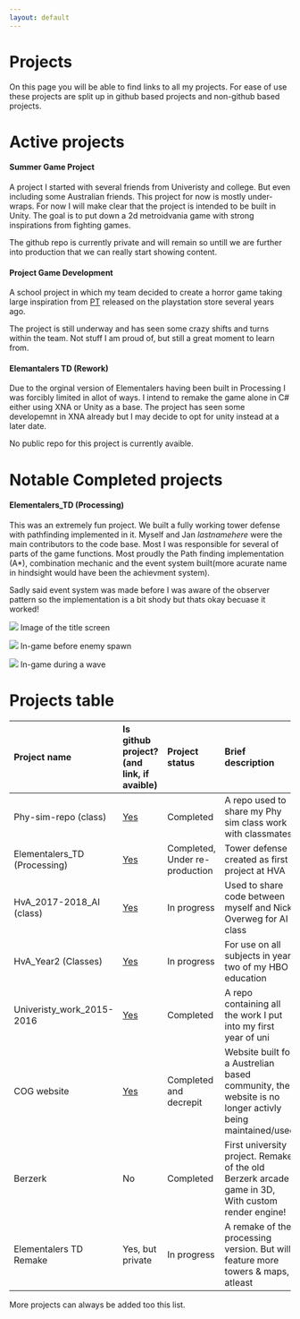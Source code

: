 ```yaml
---
layout: default
---
```


# [](#header-1)Projects

On this page you will be able to find links to all my projects. For ease of use these projects are split up in github based projects and non-github based projects.

# [](#header-1)Active projects
#### [](#header-4)Summer Game Project

A project I started with several friends from Univeristy and college. But even including some Australian friends.
This project for now is mostly under-wraps.
For now I will make clear that the project is intended to be built in Unity. The goal is to put down a 2d metroidvania game with strong inspirations from fighting games.

The github repo is currently private and will remain so untill we are further into production that we can really start showing content.

#### [](#header-4)Project Game Development
A school project in which my team decided to create a horror game taking large inspiration from [PT](https://en.wikipedia.org/wiki/P.T._(video_game)) released on the playstation store several years ago.

The project is still underway and has seen some crazy shifts and turns within the team. Not stuff I am proud of, but still a great moment to learn from.

#### [](#header-4)Elemantalers TD (Rework)
Due to the orginal version of Elementalers having been built in Processing I was forcibly limited in allot of ways. I intend to remake the game alone in C# either using XNA or Unity as a base. The project has seen some developemnt in XNA already but I may decide to opt for unity instead at a later date.

No public repo for this project is currently avaible.

# [](#header-1)Notable Completed projects
#### [](#header-4) Elementalers_TD (Processing)
This was an extremely fun project. We built a fully working tower defense with pathfinding implemented in it.
Myself and Jan *lastnamehere* were the main contributors to the code base. Most I was responsible for several of parts of the game functions.
Most proudly the Path finding implementation (A*), combination mechanic and the event system built(more acurate name in hindsight would have been the achievment system).

Sadly said event system was made before I was aware of the observer pattern so the implementation is a bit shody but thats okay becuase it worked!

![](https://i.imgur.com/eqx81A3.png)
Image of the title screen

![](https://i.imgur.com/IpxfExw.jpg)
In-game before enemy spawn

![](https://i.imgur.com/J9XPKC2.jpg)
In-game during a wave

# [](#header-1)Projects table

| Project name                 | Is github project?(and link, if avaible)                               | Project status                   | Brief description                                                                                      |
|:-----------------------------|:-----------------------------------------------------------------------|:---------------------------------|:-------------------------------------------------------------------------------------------------------|
| Phy-sim-repo (class)         | [Yes](https://tdsrock.github.io/Phy-sim-repo/)                         | Completed                        | A repo used to share my Phy sim class work with classmates                                             |
| Elementalers_TD (Processing) | [Yes](https://tdsrock.github.io/Elementalers_TD_Year1_SchoolProject/)  | Completed, Under re-production   | Tower defense created as first project at HVA                                                          |
| HvA_2017-2018_AI (class)     | [Yes](https://tdsrock.github.io/HvA_2017-2018_AI/)                     | In progress                      | Used to share code between myself and Nick Overweg for AI class                                        |
| HvA_Year2 (Classes)          | [Yes](https://tdsrock.github.io/HvA_Year2/)                            | In progress                      | For use on all subjects in year two of my HBO education                                                |
| Univeristy_work_2015-2016    | [Yes](https://tdsrock.github.io/Univeristy_work_2015-2016/)            | Completed                        | A repo containing all the work I put into my first year of uni                                         |
| COG website                  | [Yes](https://tdsrock.github.io/COG_website/)                          | Completed and decrepit           | Website built for a Austrelian based community, the website is no longer activly being maintained/used |
| Berzerk                      | No                                                                     | Completed                        | First university project. Remake of the old Berzerk arcade game in 3D, With custom render engine!      |
| Elementalers TD Remake       | Yes, but private                                                       | In progress                      | A remake of the processing version. But will feature more towers & maps, atleast                       |

More projects can always be added too this list.
